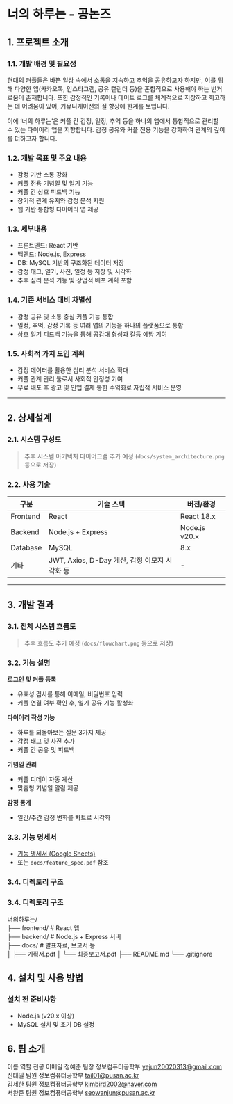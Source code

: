 # 너의 하루는 - 공논즈

## 1. 프로젝트 소개

### 1.1. 개발 배경 및 필요성
현대의 커플들은 바쁜 일상 속에서 소통을 지속하고 추억을 공유하고자 하지만, 이를 위해 다양한 앱(카카오톡, 인스타그램, 공유 캘린더 등)을 혼합적으로 사용해야 하는 번거로움이 존재합니다. 또한 감정적인 기록이나 데이트 로그를 체계적으로 저장하고 회고하는 데 어려움이 있어, 커뮤니케이션의 질 향상에 한계를 보입니다.

이에 ‘너의 하루는’은 커플 간 감정, 일정, 추억 등을 하나의 앱에서 통합적으로 관리할 수 있는 다이어리 앱을 지향합니다. 감정 공유와 커플 전용 기능을 강화하여 관계의 깊이를 더하고자 합니다.

### 1.2. 개발 목표 및 주요 내용
- 감정 기반 소통 강화
- 커플 전용 기념일 및 일기 기능
- 커플 간 상호 피드백 기능
- 장기적 관계 유지와 감정 분석 지원
- 웹 기반 통합형 다이어리 앱 제공

### 1.3. 세부내용
- 프론트엔드: React 기반
- 백엔드: Node.js, Express
- DB: MySQL 기반의 구조화된 데이터 저장
- 감정 태그, 일기, 사진, 일정 등 저장 및 시각화
- 추후 심리 분석 기능 및 상업적 배포 계획 포함

### 1.4. 기존 서비스 대비 차별성
- 감정 공유 및 소통 중심 커플 기능 통합
- 일정, 추억, 감정 기록 등 여러 앱의 기능을 하나의 플랫폼으로 통합
- 상호 일기 피드백 기능을 통해 공감대 형성과 갈등 예방 기여

### 1.5. 사회적 가치 도입 계획
- 감정 데이터를 활용한 심리 분석 서비스 확대
- 커플 관계 관리 툴로서 사회적 안정성 기여
- 무료 배포 후 광고 및 인앱 결제 통한 수익화로 자립적 서비스 운영

---

## 2. 상세설계

### 2.1. 시스템 구성도
> 추후 시스템 아키텍처 다이어그램 추가 예정 (`docs/system_architecture.png` 등으로 저장)

### 2.2. 사용 기술

| 구분       | 기술 스택            | 버전/환경         |
|------------|----------------------|-------------------|
| Frontend   | React                | React 18.x        |
| Backend    | Node.js + Express    | Node.js v20.x     |
| Database   | MySQL                | 8.x               |
| 기타       | JWT, Axios, D-Day 계산, 감정 이모지 시각화 등 | -             |

---

## 3. 개발 결과

### 3.1. 전체 시스템 흐름도
> 추후 흐름도 추가 예정 (`docs/flowchart.png` 등으로 저장)

### 3.2. 기능 설명

**로그인 및 커플 등록**
- 유효성 검사를 통해 이메일, 비밀번호 입력
- 커플 연결 여부 확인 후, 일기 공유 기능 활성화

**다이어리 작성 기능**
- 하루를 되돌아보는 질문 3가지 제공
- 감정 태그 및 사진 추가
- 커플 간 공유 및 피드백

**기념일 관리**
- 커플 디데이 자동 계산
- 맞춤형 기념일 알림 제공

**감정 통계**
- 일간/주간 감정 변화를 차트로 시각화

### 3.3. 기능 명세서
- [기능 명세서 (Google Sheets)](https://docs.google.com/spreadsheets/d/기능명세링크)
- 또는 `docs/feature_spec.pdf` 참조

### 3.4. 디렉토리 구조


### 3.4. 디렉토리 구조

너의하루는/<br> ├── frontend/ # React 앱<br> ├── backend/ # Node.js + Express 서버 <br>├── docs/ # 발표자료, 보고서 등 <br>│ ├── 기획서.pdf │ └── 최종보고서.pdf ├── README.md └── .gitignore


## 4. 설치 및 사용 방법

### 설치 전 준비사항
- Node.js (v20.x 이상)
- MySQL 설치 및 초기 DB 설정

## 6. 팀 소개

이름	역할	전공	이메일
정예준	팀장 정보컴퓨터공학부	yejun20020313@gmail.com<br>
신태일	팀원	정보컴퓨터공학부	tail01@pusan.ac.kr<br>
김세한	팀원	정보컴퓨터공학부	kimbird2002@naver.com<br>
서완준	팀원 정보컴퓨터공학부	seowanjun@pusan.ac.kr<br>
